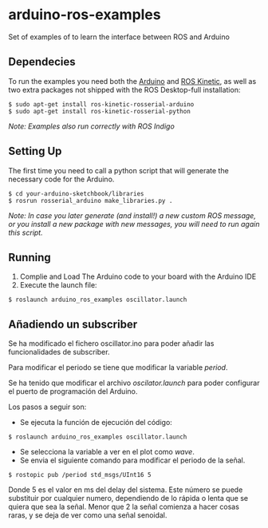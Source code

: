 # arduino-ros-examples
Set of examples of to learn the interface between ROS and Arduino

## Dependecies
To run the examples you need both the [Arduino](https://www.arduino.cc) and [ROS Kinetic](http://wiki.ros.org/kinetic/Installation/Ubuntu), as well as two extra packages not shipped with the ROS Desktop-full installation:
```shell 
$ sudo apt-get install ros-kinetic-rosserial-arduino
$ sudo apt-get install ros-kinetic-rosserial-python
```
*Note: Examples also run correctly with ROS Indigo*

## Setting Up
The first time you need to call a python script that will generate the necessary code for the Arduino. 
```shell 
$ cd your-arduino-sketchbook/libraries
$ rosrun rosserial_arduino make_libraries.py .
```

*Note: In case you later generate (and install!) a new custom ROS message, or you install a new package with new messages, you will need to run again this script.*

## Running
1. Complie and Load The Arduino code to your board with the Arduino IDE
2. Execute the launch file: 
```shell 
$ roslaunch arduino_ros_examples oscillator.launch
```

## Añadiendo un subscriber

Se ha modificado el fichero oscillator.ino para poder añadir las funcionalidades de subscriber.

Para modificar el periodo se tiene que modificar la variable *period*.

Se ha tenido que modificar el archivo *oscilator.launch* para poder configurar el puerto de programación del Arduino. 

Los pasos a seguir son:

* Se ejecuta la función de ejecución del código:
```shell 
$ roslaunch arduino_ros_examples oscillator.launch
```
* Se selecciona la variable a ver en el plot como *wave*.
* Se envia el siguiente comando para modificar el periodo de la señal.
```shell 
$ rostopic pub /period std_msgs/UInt16 5
```

Donde 5 es el valor en ms del delay del sistema. Este número se puede substituir por cualquier numero, dependiendo de lo rápida o lenta que se quiera que sea la señal. Menor que 2 la señal comienza a hacer cosas raras, y se deja de ver como una señal senoidal.
